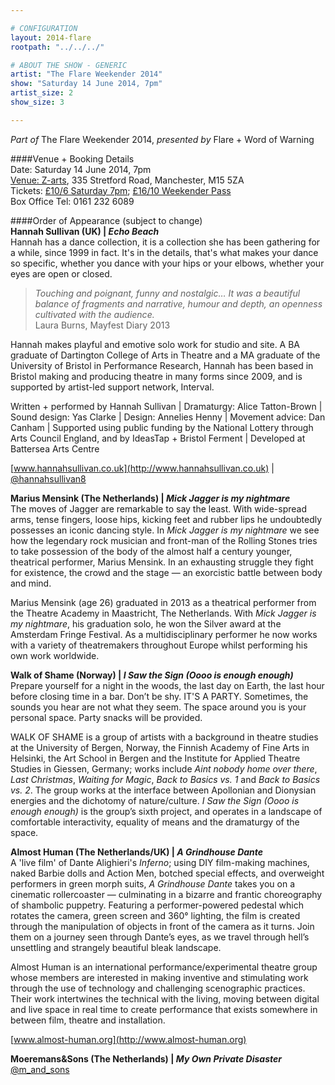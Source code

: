 ```yaml
---

# CONFIGURATION
layout: 2014-flare
rootpath: "../../../"

# ABOUT THE SHOW - GENERIC
artist: "The Flare Weekender 2014"
show: "Saturday 14 June 2014, 7pm"
artist_size: 2
show_size: 3

---
```

*Part of* The Flare Weekender 2014, *presented by* Flare + Word of Warning       
     
####Venue + Booking Details        
Date: Saturday 14 June 2014, 7pm     
[Venue: Z-arts](http://www.z-arts.org/about-us/getting-here), 335 Stretford Road, Manchester, M15 5ZA      
Tickets: [£10/6 Saturday 7pm](http://www.z-arts.org/events/flare-2014-sat-eve); [£16/10 Weekender Pass](http://www.z-arts.org/events/flare-2014-friday/)     
Box Office Tel: 0161 232 6089    

####Order of Appearance (subject to change)      
**Hannah Sullivan (UK) | *Echo Beach***              
Hannah has a dance collection, it is a collection she has been gathering for a while, since 1999 in fact. It's in the details, that's what makes your dance so specific, whether you dance with your hips or your elbows, whether your eyes are open or closed.         
                        
>*Touching and poignant, funny and nostalgic… It was a beautiful balance of fragments and narrative, humour and depth, an openness cultivated with the audience.*<br> Laura Burns, Mayfest Diary 2013                 
                     
Hannah makes playful and emotive solo work for studio and site. A BA graduate of Dartington College of Arts in Theatre and a MA graduate of the University of Bristol in Performance Research, Hannah has been based in Bristol making and producing theatre in many forms since 2009, and is supported by artist-led support network, Interval.                 
              
Written + performed by Hannah Sullivan | Dramaturgy: Alice Tatton-Brown | Sound design: Yas Clarke | Design: Annelies Henny | Movement advice: Dan Canham | Supported using public funding by the National Lottery through Arts Council England, and by IdeasTap + Bristol Ferment | Developed at Battersea Arts Centre
               
[www.hannahsullivan.co.uk](http://www.hannahsullivan.co.uk) | [@hannahsullivan8](http://twitter.com/hannahsullivan8)             
                                            
**Marius Mensink (The Netherlands) | *Mick Jagger is my nightmare***                 
The moves of Jagger are remarkable to say the least. With wide-spread arms, tense fingers, loose hips, kicking feet and rubber lips he undoubtedly possesses an iconic dancing style. In *Mick Jagger is my nightmare* we see how the legendary rock musician and front-man of the Rolling Stones tries to take possession of the body of the almost half a century younger, theatrical performer, Marius Mensink. In an exhausting struggle they fight for existence, the crowd and the stage — an exorcistic battle between body and mind.                   
                 
Marius Mensink (age 26) graduated in 2013 as a theatrical performer from the Theatre Academy in Maastricht, The Netherlands. With *Mick Jagger is my nightmare*, his graduation solo, he won the Silver award at the Amsterdam Fringe Festival. As a multidisciplinary performer he now works with a variety of theatremakers throughout Europe whilst performing his own work worldwide.                 
                               
**Walk of Shame (Norway) | *I Saw the Sign (Oooo is enough enough)***              
Prepare yourself for a night in the woods, the last day on Earth, the last hour before closing time in a bar. Don’t be shy. IT'S A PARTY. Sometimes, the sounds you hear are not what they seem. The space around you is your personal space. Party snacks will be provided.                      
                  
WALK OF SHAME is a group of artists with a background in theatre studies at the University of Bergen, Norway, the Finnish Academy of Fine Arts in Helsinki, the Art School in Bergen and the Institute for Applied Theatre Studies in Giessen, Germany; works include *Aint nobody home over there*, *Last Christmas*, *Waiting for Magic*, *Back to Basics vs. 1* and *Back to Basics vs. 2*. The group works at the interface between Apollonian and Dionysian energies and the dichotomy of nature/culture. *I Saw the Sign (Oooo is enough enough)* is the group’s sixth project, and operates in a landscape of comfortable interactivity, equality of means and the dramaturgy of the space.                
                  
**Almost Human (The Netherlands/UK) | *A Grindhouse Dante***                     
A 'live film' of Dante Alighieri's *Inferno*; using DIY film-making machines, naked Barbie dolls and Action Men, botched special effects, and overweight performers in green morph suits, *A Grindhouse Dante* takes you on a cinematic rollercoaster — culminating in a bizarre and frantic choreography of shambolic puppetry. Featuring a performer-powered pedestal which rotates the camera, green screen and 360° lighting, the film is created through the manipulation of objects in front of the camera as it turns. Join them on a journey seen through Dante’s eyes, as we travel through hell’s unsettling and strangely beautiful bleak landscape.                   
                       
Almost Human is an international performance/experimental theatre group whose members are interested in making inventive and stimulating work through the use of technology and challenging scenographic practices. Their work intertwines the technical with the living, moving between digital and live space in real time to create performance that exists somewhere in between film, theatre and installation.                
                       
[www.almost-human.org](http://www.almost-human.org)                

**Moeremans&Sons (The Netherlands) | *My Own Private Disaster***              
[@m_and_sons](http://twitter.com/m_and_sons)
